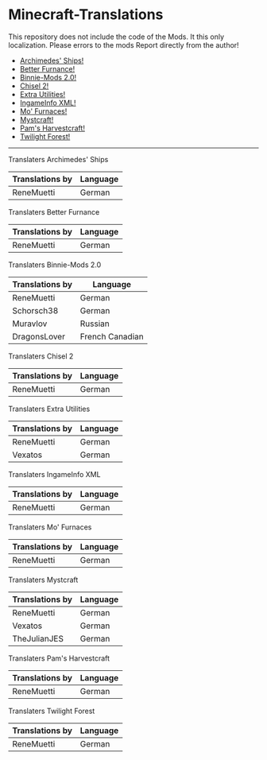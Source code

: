 # Minecraft-Translations

This repository does not include the code of the Mods. It this only localization. Please errors to the mods Report directly from the author!

- [Archimedes' Ships!](http://www.minecraftforum.net/topic/1857899-)
- [Better Furnance!](www.minecraftforum.net/forums/mapping-and-modding/minecraft-mods/1279439)
- [Binnie-Mods 2.0!](http://minecraft.curseforge.com/mc-mods/223525)
- [Chisel 2!](http://minecraft.curseforge.com/mc-mods/225236)
- [Extra Utilities!](http://minecraft.curseforge.com/mc-mods/225561)
- [IngameInfo XML!](http://minecraft.curseforge.com/mc-mods/225604)
- [Mo' Furnaces!](http://www.minecraftforum.net/forums/mapping-and-modding/minecraft-mods/2189931)
- [Mystcraft!](http://minecraft.curseforge.com/mc-mods/224599)
- [Pam's Harvestcraft!](http://www.minecraftforum.net/forums/mapping-and-modding/minecraft-mods/1294413)
- [Twilight Forest!](http://www.minecraftforum.net/forums/mapping-and-modding/minecraft-mods/1276258)

******************

Translaters Archimedes' Ships

| Translations by | Language |
| --------------- | -------- |
| ReneMuetti      | German   |

Translaters Better Furnance

| Translations by | Language |
| --------------- | -------- |
| ReneMuetti      | German   |

Translaters Binnie-Mods 2.0

| Translations by | Language        |
| --------------- | --------------- |
| ReneMuetti      | German          |
| Schorsch38      | German          |
| Muravlov        | Russian         |
| DragonsLover    | French Canadian |

Translaters Chisel 2

| Translations by | Language |
| --------------- | -------- |
| ReneMuetti      | German   |

Translaters Extra Utilities

| Translations by | Language |
| --------------- | -------- |
| ReneMuetti      | German   |
| Vexatos         | German   |

Translaters IngameInfo XML

| Translations by | Language |
| --------------- | -------- |
| ReneMuetti      | German   |

Translaters Mo' Furnaces

| Translations by | Language |
| --------------- | -------- |
| ReneMuetti      | German   |

Translaters Mystcraft

| Translations by | Language |
| --------------- | -------- |
| ReneMuetti      | German   |
| Vexatos         | German   |
| TheJulianJES    | German   |

Translaters Pam's Harvestcraft

| Translations by | Language |
| --------------- | -------- |
| ReneMuetti      | German   |

Translaters Twilight Forest

| Translations by | Language |
| --------------- | -------- |
| ReneMuetti      | German   |
